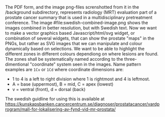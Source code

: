 The PDF form, and the image png-files screnshotted from it in the /background
subdirectory, represents radiology (MRT) evaluation part of a prostate cancer
summary that is used in a multidisciplinary pretreatment conference. The image
#file:swedish-combined-image.png shows the images combined in better resolution,
but with Swedish text. Now we want to make a vector graphics based
Javascript/html/svg widget, or combination of several widgets, that can show the
prostate "maps" in the PNGs, but rather as SVG images that we can manipulate and
colour dynamically based on selections. We want to be able to highlight the
different zones in different colours dependiong on where lesions are found. The
zones shall be systematically named according to the three-dimentional
"coordinate" system seen in the images. Name pattern examples are `1Cv` or `1Cd`
where coordinate dimensions are:

- 1 to 4 is a left to right division where 1 is rightmost and 4 is leftmost.
- A = base (uppermost), B = mid, C = apex (lowest)
- v = ventral (front), d = dorsal (back)

The swedish guidline for using this is available at
https://kunskapsbanken.cancercentrum.se/diagnoser/prostatacancer/vardprogram/mall-for-lokalisering-av-fynd-vid-mr-prostata/
